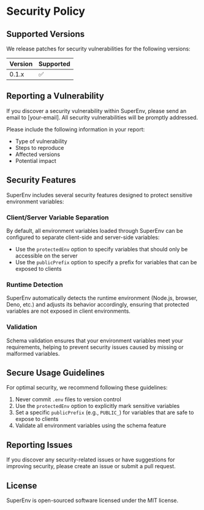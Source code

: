 # Security Policy

## Supported Versions

We release patches for security vulnerabilities for the following versions:

| Version | Supported          |
| ------- | ------------------ |
| 0.1.x   | :white_check_mark: |

## Reporting a Vulnerability

If you discover a security vulnerability within SuperEnv, please send an email to [your-email]. All security vulnerabilities will be promptly addressed.

Please include the following information in your report:

-   Type of vulnerability
-   Steps to reproduce
-   Affected versions
-   Potential impact

## Security Features

SuperEnv includes several security features designed to protect sensitive environment variables:

### Client/Server Variable Separation

By default, all environment variables loaded through SuperEnv can be configured to separate client-side and server-side variables:

-   Use the `protectedEnv` option to specify variables that should only be accessible on the server
-   Use the `publicPrefix` option to specify a prefix for variables that can be exposed to clients

### Runtime Detection

SuperEnv automatically detects the runtime environment (Node.js, browser, Deno, etc.) and adjusts its behavior accordingly, ensuring that protected variables are not exposed in client environments.

### Validation

Schema validation ensures that your environment variables meet your requirements, helping to prevent security issues caused by missing or malformed variables.

## Secure Usage Guidelines

For optimal security, we recommend following these guidelines:

1. Never commit `.env` files to version control
2. Use the `protectedEnv` option to explicitly mark sensitive variables
3. Set a specific `publicPrefix` (e.g., `PUBLIC_`) for variables that are safe to expose to clients
4. Validate all environment variables using the schema feature

## Reporting Issues

If you discover any security-related issues or have suggestions for improving security, please create an issue or submit a pull request.

## License

SuperEnv is open-sourced software licensed under the MIT license.
